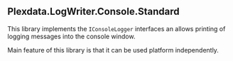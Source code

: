 
## Plexdata.LogWriter.Console.Standard

This library implements the ``IConsoleLogger`` interfaces an allows printing 
of logging messages into the console window.

Main feature of this library is that it can be used platform independently.

